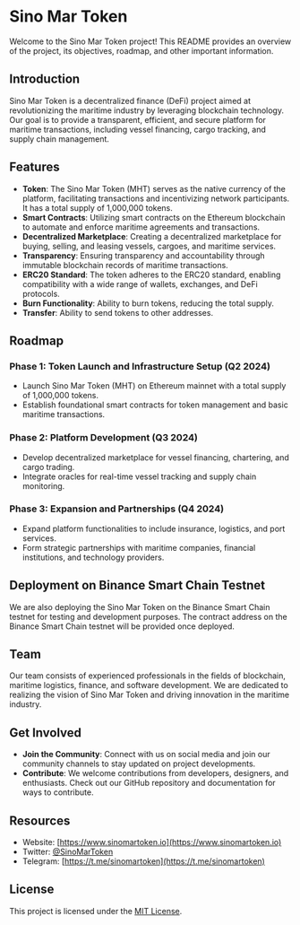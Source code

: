 # Sino Mar Token

Welcome to the Sino Mar Token project! This README provides an overview of the project, its objectives, roadmap, and other important information.

## Introduction

Sino Mar Token is a decentralized finance (DeFi) project aimed at revolutionizing the maritime industry by leveraging blockchain technology. Our goal is to provide a transparent, efficient, and secure platform for maritime transactions, including vessel financing, cargo tracking, and supply chain management.

## Features

- **Token**: The Sino Mar Token (MHT) serves as the native currency of the platform, facilitating transactions and incentivizing network participants. It has a total supply of 1,000,000 tokens.
- **Smart Contracts**: Utilizing smart contracts on the Ethereum blockchain to automate and enforce maritime agreements and transactions.
- **Decentralized Marketplace**: Creating a decentralized marketplace for buying, selling, and leasing vessels, cargoes, and maritime services.
- **Transparency**: Ensuring transparency and accountability through immutable blockchain records of maritime transactions.
- **ERC20 Standard**: The token adheres to the ERC20 standard, enabling compatibility with a wide range of wallets, exchanges, and DeFi protocols.
- **Burn Functionality**: Ability to burn tokens, reducing the total supply.
- **Transfer**: Ability to send tokens to other addresses.

## Roadmap

### Phase 1: Token Launch and Infrastructure Setup (Q2 2024)

- Launch Sino Mar Token (MHT) on Ethereum mainnet with a total supply of 1,000,000 tokens.
- Establish foundational smart contracts for token management and basic maritime transactions.

### Phase 2: Platform Development (Q3 2024)

- Develop decentralized marketplace for vessel financing, chartering, and cargo trading.
- Integrate oracles for real-time vessel tracking and supply chain monitoring.

### Phase 3: Expansion and Partnerships (Q4 2024)

- Expand platform functionalities to include insurance, logistics, and port services.
- Form strategic partnerships with maritime companies, financial institutions, and technology providers.

## Deployment on Binance Smart Chain Testnet

We are also deploying the Sino Mar Token on the Binance Smart Chain testnet for testing and development purposes. The contract address on the Binance Smart Chain testnet will be provided once deployed.

## Team

Our team consists of experienced professionals in the fields of blockchain, maritime logistics, finance, and software development. We are dedicated to realizing the vision of Sino Mar Token and driving innovation in the maritime industry.

## Get Involved

- **Join the Community**: Connect with us on social media and join our community channels to stay updated on project developments.
- **Contribute**: We welcome contributions from developers, designers, and enthusiasts. Check out our GitHub repository and documentation for ways to contribute.

## Resources

- Website: [https://www.sinomartoken.io](https://www.sinomartoken.io)
- Twitter: [@SinoMarToken](https://twitter.com/SinoMarToken)
- Telegram: [https://t.me/sinomartoken](https://t.me/sinomartoken)

## License

This project is licensed under the [MIT License](LICENSE).
